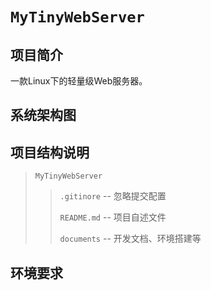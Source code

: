 # `MyTinyWebServer`

## 项目简介

一款Linux下的轻量级Web服务器。	

##  系统架构图



## 项目结构说明

> `MyTinyWebServer`
>
> > `.gitinore` -- 忽略提交配置
> >
> > `README.md` -- 项目自述文件
> >
> > `documents` -- 开发文档、环境搭建等

## 环境要求


